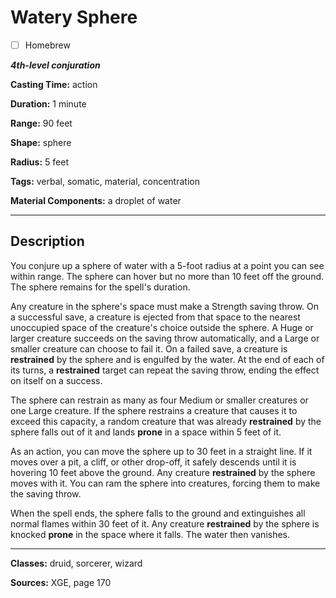 # Watery Sphere

- [ ] Homebrew

***4th-level conjuration***

**Casting Time:** action

**Duration:** 1 minute

**Range:** 90 feet

**Shape:** sphere

**Radius:** 5 feet

**Tags:** verbal, somatic, material, concentration

**Material Components:** a droplet of water

---

## Description
You conjure up a sphere of water with a 5-foot radius at a point you can see within range.
The sphere can hover but no more than 10 feet off the ground.
The sphere remains for the spell's duration.

Any creature in the sphere's space must make a Strength saving throw.
On a successful save, a creature is ejected from that space to the nearest unoccupied space of the creature's choice outside the sphere.
A Huge or larger creature succeeds on the saving throw automatically, and a Large or smaller creature can choose to fail it.
On a failed save, a creature is **restrained** by the sphere and is engulfed by the water.
At the end of each of its turns, a **restrained** target can repeat the saving throw, ending the effect on itself on a success.

The sphere can restrain as many as four Medium or smaller creatures or one Large creature.
If the sphere restrains a creature that causes it to exceed this capacity, a random creature that was already **restrained** by the sphere falls out of it and lands **prone** in a space within 5 feet of it.

As an action, you can move the sphere up to 30 feet in a straight line.
If it moves over a pit, a cliff, or other drop-off, it safely descends until it is hovering 10 feet above the ground.
Any creature **restrained** by the sphere moves with it.
You can ram the sphere into creatures, forcing them to make the saving throw.

When the spell ends, the sphere falls to the ground and extinguishes all normal flames within 30 feet of it.
Any creature **restrained** by the sphere is knocked **prone** in the space where it falls.
The water then vanishes.

---

**Classes:** druid, sorcerer, wizard

**Sources:** XGE, page 170
